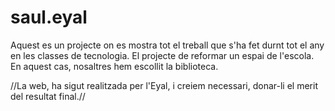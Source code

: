 # saul.eyal
Aquest es un projecte on es mostra tot el treball que s'ha fet durnt tot el any en les classes de tecnologia. El projecte de reformar un espai de l'escola. En aquest cas, nosaltres hem escollit la biblioteca. 

//La web, ha sigut realitzada per l'Eyal, i creiem necessari, donar-li el merit del resultat final.// 
